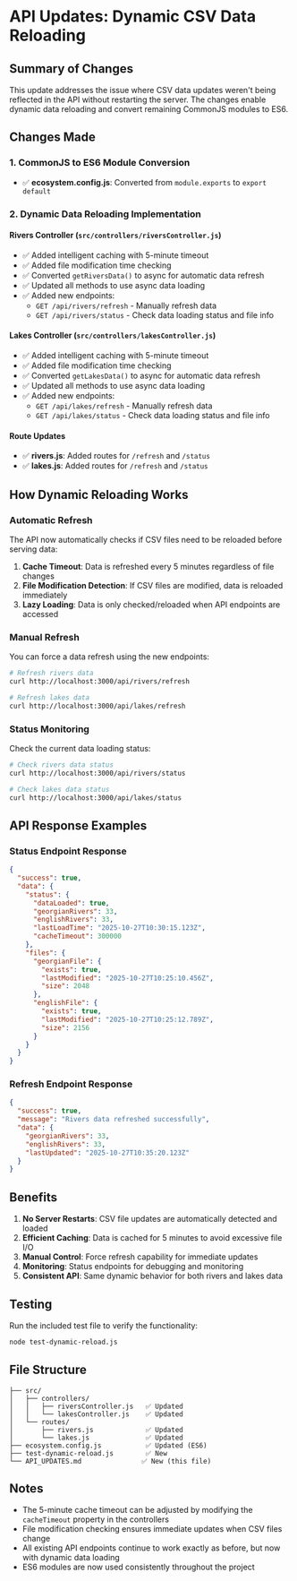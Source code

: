 # API Updates: Dynamic CSV Data Reloading

## Summary of Changes

This update addresses the issue where CSV data updates weren't being reflected in the API without restarting the server. The changes enable dynamic data reloading and convert remaining CommonJS modules to ES6.

## Changes Made

### 1. CommonJS to ES6 Module Conversion

- ✅ **ecosystem.config.js**: Converted from `module.exports` to `export default`

### 2. Dynamic Data Reloading Implementation

#### Rivers Controller (`src/controllers/riversController.js`)
- ✅ Added intelligent caching with 5-minute timeout
- ✅ Added file modification time checking
- ✅ Converted `getRiversData()` to async for automatic data refresh
- ✅ Updated all methods to use async data loading
- ✅ Added new endpoints:
  - `GET /api/rivers/refresh` - Manually refresh data
  - `GET /api/rivers/status` - Check data loading status and file info

#### Lakes Controller (`src/controllers/lakesController.js`)
- ✅ Added intelligent caching with 5-minute timeout
- ✅ Added file modification time checking
- ✅ Converted `getLakesData()` to async for automatic data refresh
- ✅ Updated all methods to use async data loading
- ✅ Added new endpoints:
  - `GET /api/lakes/refresh` - Manually refresh data
  - `GET /api/lakes/status` - Check data loading status and file info

#### Route Updates
- ✅ **rivers.js**: Added routes for `/refresh` and `/status`
- ✅ **lakes.js**: Added routes for `/refresh` and `/status`

## How Dynamic Reloading Works

### Automatic Refresh
The API now automatically checks if CSV files need to be reloaded before serving data:

1. **Cache Timeout**: Data is refreshed every 5 minutes regardless of file changes
2. **File Modification Detection**: If CSV files are modified, data is reloaded immediately
3. **Lazy Loading**: Data is only checked/reloaded when API endpoints are accessed

### Manual Refresh
You can force a data refresh using the new endpoints:

```bash
# Refresh rivers data
curl http://localhost:3000/api/rivers/refresh

# Refresh lakes data  
curl http://localhost:3000/api/lakes/refresh
```

### Status Monitoring
Check the current data loading status:

```bash
# Check rivers data status
curl http://localhost:3000/api/rivers/status

# Check lakes data status
curl http://localhost:3000/api/lakes/status
```

## API Response Examples

### Status Endpoint Response
```json
{
  "success": true,
  "data": {
    "status": {
      "dataLoaded": true,
      "georgianRivers": 33,
      "englishRivers": 33,
      "lastLoadTime": "2025-10-27T10:30:15.123Z",
      "cacheTimeout": 300000
    },
    "files": {
      "georgianFile": {
        "exists": true,
        "lastModified": "2025-10-27T10:25:10.456Z",
        "size": 2048
      },
      "englishFile": {
        "exists": true,
        "lastModified": "2025-10-27T10:25:12.789Z",
        "size": 2156
      }
    }
  }
}
```

### Refresh Endpoint Response
```json
{
  "success": true,
  "message": "Rivers data refreshed successfully",
  "data": {
    "georgianRivers": 33,
    "englishRivers": 33,
    "lastUpdated": "2025-10-27T10:35:20.123Z"
  }
}
```

## Benefits

1. **No Server Restarts**: CSV file updates are automatically detected and loaded
2. **Efficient Caching**: Data is cached for 5 minutes to avoid excessive file I/O
3. **Manual Control**: Force refresh capability for immediate updates
4. **Monitoring**: Status endpoints for debugging and monitoring
5. **Consistent API**: Same dynamic behavior for both rivers and lakes data

## Testing

Run the included test file to verify the functionality:

```bash
node test-dynamic-reload.js
```

## File Structure
```
├── src/
│   ├── controllers/
│   │   ├── riversController.js   ✅ Updated
│   │   └── lakesController.js    ✅ Updated
│   └── routes/
│       ├── rivers.js             ✅ Updated
│       └── lakes.js              ✅ Updated
├── ecosystem.config.js           ✅ Updated (ES6)
├── test-dynamic-reload.js        ✅ New
└── API_UPDATES.md               ✅ New (this file)
```

## Notes

- The 5-minute cache timeout can be adjusted by modifying the `cacheTimeout` property in the controllers
- File modification checking ensures immediate updates when CSV files change
- All existing API endpoints continue to work exactly as before, but now with dynamic data loading
- ES6 modules are now used consistently throughout the project